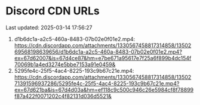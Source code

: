 # Discord CDN URLs
Last updated: 2025-03-14 17:56:27

1. d1b6dc1a-a2c5-460a-8483-07b02e0f01e2.mp4: https://cdn.discordapp.com/attachments/1330567458817314858/1350269568198639656/d1b6dc1a-a2c5-460a-8483-07b02e0f01e2.mp4?ex=67d62007&is=67d4ce87&hm=e7be671a95617e7f25a6f899b4dc154f70069b1a4ed3274e5bbe7153a91e0459&
2. 5295fe4c-25f5-4ac4-8225-193c9b67c21e.mp4: https://cdn.discordapp.com/attachments/1330567458817314858/1350271391596937286/5295fe4c-25f5-4ac4-8225-193c9b67c21e.mp4?ex=67d621ba&is=67d4d03a&hm=ef118c9c500c946c26e5984cf8f78899f87a422f0071202c4f82131d036d5521&
